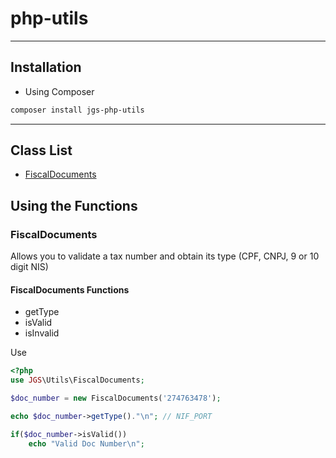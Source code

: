 # php-utils

---

## Installation

- Using Composer

```bash
composer install jgs-php-utils
```

---

## Class List

- [FiscalDocuments](#FiscalDocuments)

## Using the Functions

### FiscalDocuments

Allows you to validate a tax number and obtain its type (CPF, CNPJ, 9 or 10 digit NIS)

#### FiscalDocuments Functions

- getType 
- isValid
- isInvalid

Use
``` php
<?php
use JGS\Utils\FiscalDocuments;

$doc_number = new FiscalDocuments('274763478');

echo $doc_number->getType()."\n"; // NIF_PORT

if($doc_number->isValid())
    echo "Valid Doc Number\n";

```

